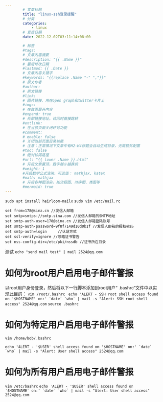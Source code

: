 ```yaml
---
        # 文章标题
        title: "linux-ssh登录提醒"
        # 分类
        categories: 
            - linux
        # 发表日期
        date: 2022-12-02T03:11:14+08:00

        # 标签
        #tags:
        # 文章内容摘要
        #description: "{{ .Name }}" 
        # 最后修改日期
        #lastmod: {{ .Date }}
        # 文章内容关键字
        #keywords: "{{replace .Name "-" ","}}"
        # 原文作者
        #author:
        # 原文链接
        #link:
        # 图片链接，用在open graph和twitter卡片上
        #imgs:
        # 在首页展开内容
        #expand: true
        # 外部链接地址，访问时直接跳转
        #extlink:
        # 在当前页面关闭评论功能
        #comment:
        # enable: false
        # 关闭当前页面目录功能
        # 注意：正常情况下文章中有H2-H4标题会自动生成目录，无需额外配置
        #toc: false
        # 绝对访问路径
        #url: "{{ lower .Name }}.html"
        # 开启文章置顶，数字越小越靠前
        #weight: 1
        #开启数学公式渲染，可选值： mathjax, katex
        #math: mathjax
        # 开启各种图渲染，如流程图、时序图、类图等
        #mermaid: true
--- 
```


```sudo apt install heirloom-mailx```
```sudo vim /etc/nail.rc```
```
set from=178@sina.cn //发信人邮箱
set smtp=smtps://smtp.sina.com //发信人邮箱的SMTP地址
set smtp-auth-user=178@sina.cn //发信人邮箱登陆账号
set smtp-auth-password=9f8f7149d10d0b1f //发信人邮箱的授权密码
set smtp-auth=login     //认证方式
set ssl-verify=ignore //忽略证书警告
set nss-config-dir=/etc/pki/nssdb //证书所在目录
```

测试
```echo "send mail test" | mail 2524@qq.com```


# 如何为root用户启用电子邮件警报

以root用户身份登录，然后将以下一行脚本添加到root用户“ .bashrc”文件中以实现此目的：
```vim /root/.bashrc ```
```echo 'ALERT - SSH root shell access found on '$HOSTNAME' on:' `date` `who` | mail -s "Alert: SSH root shell access" 2524@qq.com```
```source .bashrc```

# 如何为特定用户启用电子邮件警报

```vim /home/bob/.bashrc ```

```echo 'ALERT - '$USER' shell access found on '$HOSTNAME' on:' `date` `who` | mail -s "Alert: User shell access" 2524@qq.com```

# 如何为所有用户启用电子邮件警报
```vim /etc/bashrc```
```echo 'ALERT - '$USER' shell access found on '$HOSTNAME' on:' `date` `who` | mail -s "Alert: User shell access"  2524@qq.com```


